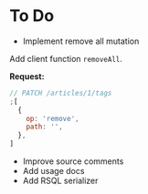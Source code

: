 # To Do

- Implement remove all mutation

Add client function `removeAll`.

**Request:**

```js
// PATCH /articles/1/tags
;[
  {
    op: 'remove',
    path: '',
  },
]
```

- Improve source comments
- Add usage docs
- Add RSQL serializer
